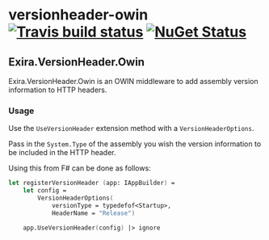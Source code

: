 # versionheader-owin [![Travis build status](https://travis-ci.org/exira/versionheader-owin.png)](https://travis-ci.org/exira/versionheader-owin) [![NuGet Status](http://img.shields.io/nuget/v/Exira.VersionHeader.Owin.svg?style=flat)](https://www.nuget.org/packages/Exira.VersionHeader.Owin/)

## Exira.VersionHeader.Owin

Exira.VersionHeader.Owin is an OWIN middleware to add assembly version information to HTTP headers.

### Usage

Use the ```UseVersionHeader``` extension method with a ```VersionHeaderOptions```.

Pass in the ```System.Type``` of the assembly you wish the version information to be included in the HTTP header.

Using this from F# can be done as follows:

``` fsharp
let registerVersionHeader (app: IAppBuilder) =
    let config =
        VersionHeaderOptions(
            versionType = typedefof<Startup>,
            HeaderName = "Release")

    app.UseVersionHeader(config) |> ignore
```
